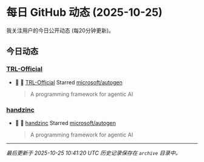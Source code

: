 # 每日 GitHub 动态 (2025-10-25)

我关注用户的今日公开动态 (每20分钟更新)。

## 今日动态

### [TRL-Official](https://github.com/TRL-Official)
- 🌟 👤 [TRL-Official](https://github.com/TRL-Official) Starred [microsoft/autogen](https://github.com/microsoft/autogen)
  > A programming framework for agentic AI

### [handzinc](https://github.com/handzinc)
- 🌟 👤 [handzinc](https://github.com/handzinc) Starred [microsoft/autogen](https://github.com/microsoft/autogen)
  > A programming framework for agentic AI


---
*最后更新于 2025-10-25 10:41:20 UTC*
*历史记录保存在 `archive` 目录中。*
